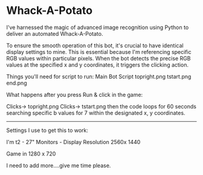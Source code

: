 # Whack-A-Potato
I've harnessed the magic of advanced image recognition using Python to deliver an automated Whack-A-Potato.

To ensure the smooth operation of this bot, it's crucial to have identical display settings to mine. This is essential because I'm referencing specific RGB values within particular pixels. When the bot detects the precise RGB values at the specified x and y coordinates, it triggers the clicking action.

Things you'll need for script to run:
Main Bot Script
topright.png
tstart.png
end.png


What happens after you press Run & click in the game:

Clicks-> topright.png 
Clicks-> tstart.png 
then the code loops for 60 seconds searching specific b values for 7 within the designated x, y coordinates.  

______________________________________________________

Settings I use to get this to work: 

I'm t2 - 27" Monitors - Display Resolution 2560x 1440

Game in 1280 x 720 





I need to add more....give me time please.
